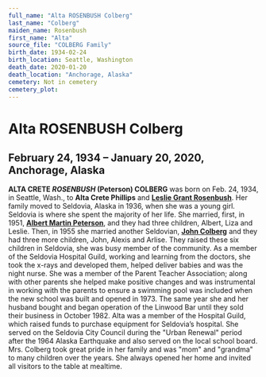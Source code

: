 ```yaml
---
full_name: "Alta ROSENBUSH Colberg"
last_name: "Colberg"
maiden_name: Rosenbush
first_name: "Alta"
source_file: "COLBERG Family"
birth_date: 1934-02-24
birth_location: Seattle, Washington
death_date: 2020-01-20
death_location: "Anchorage, Alaska"
cemetery: Not in cemetery
cemetery_plot: 
---
```

# Alta ROSENBUSH Colberg

## February 24, 1934 – January 20, 2020, Anchorage, Alaska

**ALTA CRETE *ROSENBUSH* (Peterson) COLBERG** was born on Feb. 24, 1934, in Seattle,
Wash., to **Alta Crete Phillips** and [**Leslie Grant Rosenbush**](./Rosenbush_Leslie_Grant.md). Her
family moved to Seldovia, Alaska in 1936, when she was a young girl.
Seldovia is where she spent the majority of her life. She married,
first, in 1951, [**Albert Martin Peterson**](./Peterson_Martin.md), and they had three children,
Albert, Liza and Leslie. Then, in 1955 she married another Seldovian,
[**John Colberg**](./Colberg_John.md) and they had three more children, John, Alexis and
Arlise. They raised these six children in Seldovia, she was busy member
of the community. As a member of the Seldovia Hospital Guild, working
and learning from the doctors, she took the x-rays and developed them,
helped deliver babies and was the night nurse. She was a member of the
Parent Teacher Association; along with other parents she helped make
positive changes and was instrumental in working with the parents to
ensure a swimming pool was included when the new school was built and
opened in 1973. The same year she and her husband bought and began
operation of the Linwood Bar until they sold their business in October
1982. Alta was a member of the Hospital Guild, which raised funds to
purchase equipment for Seldovia’s hospital. She served on the Seldovia
City Council during the "Urban Renewal" period after the 1964 Alaska
Earthquake and also served on the local school board. Mrs. Colberg took
great pride in her family and was "mom" and "grandma" to many children
over the years. She always opened her home and invited all visitors to
the table at mealtime.
